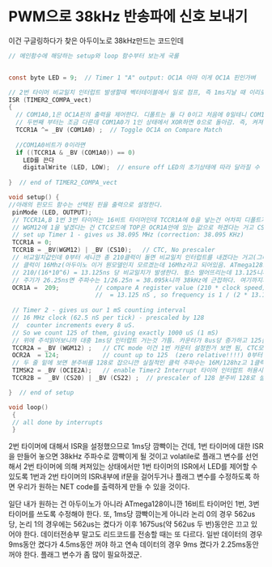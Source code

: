 # PWM으로 38kHz 반송파에 신호 보내기

이건 구글링하다가 찾은 아두이노로 38kHz만드는 코드인데 

``` c
// 메인함수에 해당하는 setup와 loop 함수부터 보는게 국룰


const byte LED = 9;  // Timer 1 "A" output: OC1A 아마 이게 OC1A 핀인가벼

// 2번 타이머 비교일치 인터럽트 발생할때 벡터테이블에서 일로 점프, 즉 1ms지날 때 이리로 콤
ISR (TIMER2_COMPA_vect)
{
  // COM1A0,1은 OC1A핀의 출력을 제어한다. 디폴트는 둘 다 0이고 처음에 0일테니 COM1A0이 세트되어 핀의 출력이 반전이 됨.
  // 두번째 부터는 조금 다른데 COM1A0가 1인 상태에서 XOR하면 0으로 돌아감. 즉, 켜져있으면 끄고 꺼져있으면 킴.
  TCCR1A ^= _BV (COM1A0) ;  // Toggle OC1A on Compare Match
  
  //COM1A0비트가 0이라면
  if ((TCCR1A & _BV (COM1A0)) == 0)
    LED를 끈다
    digitalWrite (LED, LOW);  // ensure off LED의 초기상태에 따라 달라질 수 있으니 0일 때 끄도록 확실히함
   
}  // end of TIMER2_COMPA_vect

void setup() {
//아래의 핀모드 함수는 선택된 핀을 출력으로 설정한다.
 pinMode (LED, OUTPUT);
 // TCCR1A,B 1번 3번 타이머는 16비트 타이머인데 TCCR1A에 0을 넣는건 어차피 디폴트가 0이라 넘겨도 되고 TCCR1B의 값이 중요한데
 // WGM12에 1을 넣겠다는 건 CTC모드에 TOP은 OCR1A안에 있는 값으로 하겠다는 거고 CS10에 셋하겠다는 건 분주비를 1로 잡겠다는 것임.
 // set up Timer 1 - gives us 38.095 MHz (correction: 38.095 KHz)
 TCCR1A = 0;
 TCCR1B = _BV(WGM12) | _BV (CS10);   // CTC, No prescaler
 // 비교일치값인데 0부터 세니깐 총 210클럭이 돌면 비교일치 인터럽트를 내겠다는 거고(그니까 이 경우엔 펄스를 떨어뜨린다는 뜻)
 // 클럭이 16Mhz(아두이노 이거 뭔모델인지 모르겠는데 16Mhz라고 되어있음. ATmega128도 16메가, 개꿀)니까 1클럭당 1/16000000초
 // 210/(16*10^6) = 13.125ns 당 비교일치가 발생한다. 펄스 떨어뜨리는데 13.125니까 펄스 하나 온전하게는 즉, 주기가 26.25ns
 // 주기가 26.25ns면 주파수는 1/26.25n = 38.095k니까 38kHz에 근접하다. 여기까지가 1번 타이머 이용한 것.
 OCR1A =  209;          // compare A register value (210 * clock speed)
                        //  = 13.125 nS , so frequency is 1 / (2 * 13.125) = 38095
 
 // Timer 2 - gives us our 1 mS counting interval
 // 16 MHz clock (62.5 nS per tick) - prescaled by 128
 //  counter increments every 8 uS.
 // So we count 125 of them, giving exactly 1000 uS (1 mS)
 // 위에 주석읽어보니까 대충 1ms당 인터럽트 거는것 가틈. 카운터가 8us당 증가하고 125를 카운트하면 1ms가 된데.
 TCCR2A = _BV (WGM12) ;   // CTC mode 이건 1번 카운터 설정한거 보면 됨, CTC모드에 TOP은 OCR2A값...인데 TCCR2A인거 보니까 아두이노는 카운터가 전부 16비트인가베 엄머나 세상에 코드 좀 고쳐야쓰겄네
 OCR2A  = 124;            // count up to 125  (zero relative!!!!) 0부터 세니까 125클럭 돌면 비교일치 발생
 // 두 줄 밑에 보면 분주비를 128로 잡으니깐 실질적인 클럭 주파수는 16M/128hz고 1클럭당 128/16 ns = 8ns 지난다. 125클럭돌면 1ms지남
 TIMSK2 = _BV (OCIE2A);   // enable Timer2 Interrupt 타이머 인터럽트 허용시키는 거
 TCCR2B =  _BV (CS20) | _BV (CS22) ;  // prescaler of 128 분주비 128로 설정. 여기까지가 2번 타이머 이용(아두이노에서는 16비트 타이머인듯)

}  // end of setup

void loop()
 {
 // all done by interrupts
 }
 ```
 
 2번 타이머에 대해서 ISR을 설정했으므로 1ms당 깜빡이는 건데, 1번 타이머에 대한 ISR을 만들어 놓으면 38kHz 주파수로 깜빡이게 될 것이고 volatile로 플래그 변수를 선언해서 2번 타이머에 의해 켜져있는 상태에서만 1번 타이머의 ISR에서 LED를 제어할 수 있도록 1번과 2번 타이머의 ISR내부에 if문을 걸어두거나 플래그 변수를 수정하도록 하면 우리가 원하는 NET code를 출력하게 만들 수 있을 것이다.
 
 일단 내가 원하는 건 아두이노가 아니라 ATmega128이니깐 16비트 타이머인 1번, 3번 타이머를 쓰도록 수정해야 한다. 또, 1ms당 깜빡이는게 아니라 논리 0의 경우 562us당, 논리 1의 경우에는 562us는 켰다가 이후 1675us(약 562us 두 번)동안은 끄고 있어야 한다. 데이터전송부 말고도 리드코드를 전송할 때는 또 다르다. 일반 데이터의 경우 9ms동안 켰다가 4.5ms동안 꺼야 하고 연속 데이터의 경우 9ms 켰다가 2.25ms동안 꺼야 한다. 플래그 변수가 좀 많이 필요하겠군.